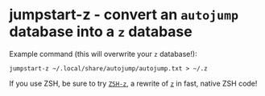 # jumpstart-z - convert an `autojump` database into a `z` database

Example command (this will overwrite your `z` database!):

    jumpstart-z ~/.local/share/autojump/autojump.txt > ~/.z
    
If you use ZSH, be sure to try [`ZSH-z`](https://github.com/agkozak/zsh-z), a rewrite of [`z`](https://github.com/rupa/z) in fast, native ZSH code!
